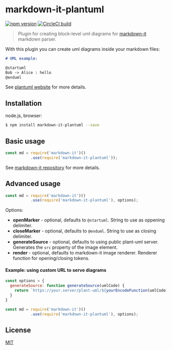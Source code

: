# markdown-it-plantuml

[![npm version](https://img.shields.io/npm/v/markdown-it-plantuml.svg)](https://www.npmjs.com/package/markdown-it-plantuml)
[![CircleCI build](https://img.shields.io/circleci/project/github/gmunguia/markdown-it-plantuml.svg)](https://www.npmjs.com/package/markdown-it-plantuml)

> Plugin for creating block-level uml diagrams for [markdown-it](https://github.com/markdown-it/markdown-it) markdown parser.

With this plugin you can create uml diagrams inside your markdown files:

```markdown
# UML example:

@startuml
Bob -> Alice : hello
@enduml
```

See [plantuml website](https://plantuml.com) for more details.

## Installation

node.js, browser:

```bash
$ npm install markdown-it-plantuml --save
```

## Basic usage

```js
const md = require('markdown-it')()
           .use(require('markdown-it-plantuml'));
```

See [markdown-it repository](https://github.com/markdown-it/markdown-it) for more details.

## Advanced usage

```js
const md = require('markdown-it')()
           .use(require('markdown-it-plantuml'), options);
```

Options:
  - __openMarker__ - optional, defaults to `@startuml`. String to use as oppening delimiter.
  - __closeMarker__ - optional, defaults to `@enduml`. String to use as closing delimiter.
  - __generateSource__ - optional, defaults to using public plant-uml server. Generates the `src` property of the image element.
  - __render__ - optional, defaults to markdown-it image renderer. Renderer function for opening/closing tokens.

#### Example: using custom URL to serve diagrams

```js
const options = {
  generateSource: function generateSource(umlCode) {
    return `https://your.server/plant-uml/${yourEncodeFunction(umlCode)}`; 
  }
}

const md = require('markdown-it')()
           .use(require('markdown-it-plantuml'), options);
```

## License

[MIT](https://github.com/gmunguia/markdown-it-plantuml/blob/master/LICENSE)
